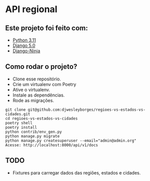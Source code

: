 # API regional

## Este projeto foi feito com:

* [Python 3.11](https://www.python.org/)
* [Django 5.0](https://www.djangoproject.com/)
* [Django-Ninja](https://django-ninja.rest-framework.com/)

## Como rodar o projeto?

* Clone esse repositório.
* Crie um virtualenv com Poetry
* Ative o virtualenv.
* Instale as dependências.
* Rode as migrações.

```
git clone git@github.com:djwesleyborges/regioes-vs-estados-vs-cidades.git
cd regioes-vs-estados-vs-cidades
poetry shell
poetry install
python contrib/env_gen.py
python manage.py migrate
python manage.py createsuperuser --email="admin@admin.org"
Acesse: http://localhost:8000/api/v1/docs
```

## TODO
- Fixtures para carregar dados das regiões, estados e cidades.